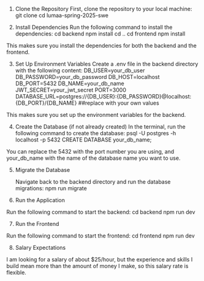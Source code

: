 1. Clone the Repository
   First, clone the repository to your local machine:
   git clone <repository-url>
   cd lumaa-spring-2025-swe

2. Install Dependencies
   Run the following command to install the dependencies:
   cd backend
   npm install
   cd ..
   cd frontend
   npm install

This makes sure you install the dependencies for both the backend and the frontend.

3. Set Up Environment Variables
   Create a .env file in the backend directory with the following content:
   DB_USER=your_db_user
   DB_PASSWORD=your_db_password
   DB_HOST=localhost
   DB_PORT=5432
   DB_NAME=your_db_name
   JWT_SECRET=your_jwt_secret
   PORT=3000
   DATABASE_URL=postgres://{DB_USER}:{DB_PASSWORD}@localhost:{DB_PORT}/{DB_NAME} ##replace with your own values

This makes sure you set up the environment variables for the backend.

4. Create the Database (if not already created)
   In the terminal, run the following command to create the database:
   psql -U postgres -h localhost -p 5432
   CREATE DATABASE your_db_name;

You can replace the 5432 with the port number you are using, and your_db_name with the name of the database name you want to use.

5. Migrate the Database

   Navigate back to the backend directory and run the database migrations:
   npm run migrate

6. Run the Application

Run the following command to start the backend:
cd backend
npm run dev

7. Run the Frontend

Run the following command to start the frontend:
cd frontend
npm run dev

8. Salary Expectations

I am looking for a salary of about $25/hour, but the experience and skills I build mean more than the amount of money I make, so this salary rate is flexible.
